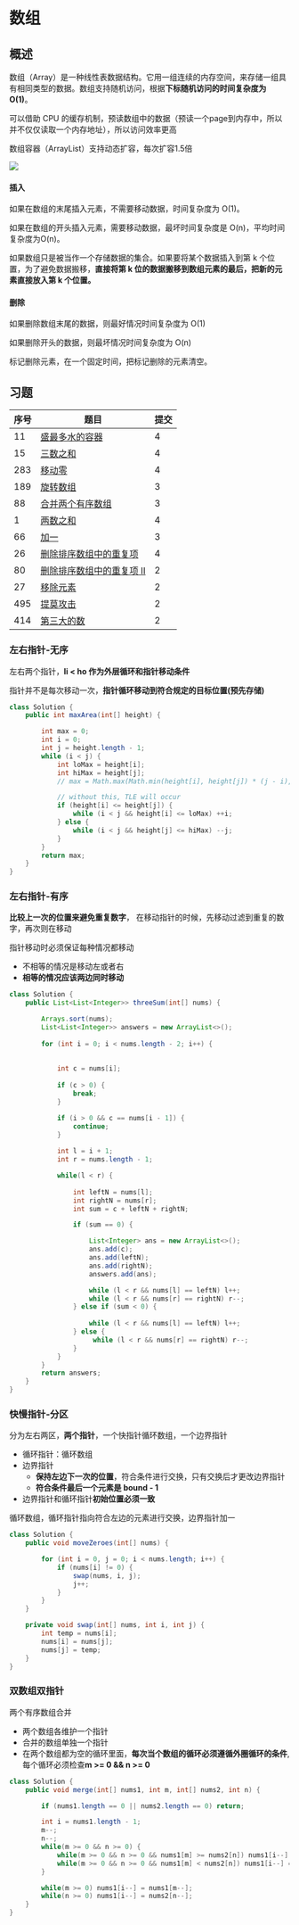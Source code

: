 # 数组



## 概述

数组（Array）是一种线性表数据结构。它用一组连续的内存空间，来存储一组具有相同类型的数据。数组支持随机访问，根据**下标随机访问的时间复杂度为 O(1)**。

可以借助 CPU 的缓存机制，预读数组中的数据（预读一个page到内存中，所以并不仅仅读取一个内存地址），所以访问效率更高

数组容器（ArrayList）支持动态扩容，每次扩容1.5倍

![](../images/leetcode-07.jpg)





#### 插入

如果在数组的末尾插入元素，不需要移动数据，时间复杂度为 O(1)。

如果在数组的开头插入元素，需要移动数据，最坏时间复杂度是 O(n)，平均时间复杂度为O(n)。

如果数组只是被当作一个存储数据的集合。如果要将某个数据插入到第 k 个位置，为了避免数据搬移，**直接将第 k 位的数据搬移到数组元素的最后，把新的元素直接放入第 k 个位置。**



#### 删除

如果删除数组末尾的数据，则最好情况时间复杂度为 O(1)

如果删除开头的数据，则最坏情况时间复杂度为 O(n)

标记删除元素，在一个固定时间，把标记删除的元素清空。




## 习题

| 序号 | 题目                                                         | 提交 |
| ---- | ------------------------------------------------------------ | ---- |
| 11   | [盛最多水的容器](https://leetcode-cn.com/problems/container-with-most-water/) | 4    |
| 15   | [三数之和](https://leetcode-cn.com/problems/3sum/)           | 4    |
| 283  | [移动零](https://leetcode-cn.com/problems/move-zeroes/)      | 4    |
| 189  | [旋转数组](https://leetcode-cn.com/problems/rotate-array/)   | 3    |
| 88   | [合并两个有序数组](https://leetcode-cn.com/problems/merge-sorted-array/) | 3    |
| 1    | [两数之和](https://leetcode-cn.com/problems/two-sum/)        | 4    |
| 66   | [加一](https://leetcode-cn.com/problems/plus-one/)           | 3    |
| 26   | [删除排序数组中的重复项](https://leetcode-cn.com/problems/remove-duplicates-from-sorted-array/) | 4    |
| 80   | [删除排序数组中的重复项 II](https://leetcode-cn.com/problems/remove-duplicates-from-sorted-array-ii/) | 2    |
| 27   | [移除元素](https://leetcode-cn.com/problems/remove-element/) | 2    |
| 495  | [提莫攻击](https://leetcode-cn.com/problems/teemo-attacking/) | 2    |
| 414  | [第三大的数](https://leetcode-cn.com/problems/third-maximum-number/) | 2    |



### 左右指针-无序

左右两个指针，**li < ho 作为外层循环和指针移动条件**

指针并不是每次移动一次，**指针循环移动到符合规定的目标位置(预先存储)**

```java
class Solution {
    public int maxArea(int[] height) {

        int max = 0;
        int i = 0;
        int j = height.length - 1;
        while (i < j) {
            int loMax = height[i];
            int hiMax = height[j];
            // max = Math.max(Math.min(height[i], height[j]) * (j - i), max);

            // without this, TLE will occur
            if (height[i] <= height[j]) {
                while (i < j && height[i] <= loMax) ++i;
            } else {
                while (i < j && height[j] <= hiMax) --j;
            }
        }
        return max;
    }
}
```



### 左右指针-有序

**比较上一次的位置来避免重复数字**， 在移动指针的时候，先移动过滤到重复的数字，再次则在移动

指针移动时必须保证每种情况都移动
- 不相等的情况是移动左或者右
- **相等的情况应该两边同时移动**

```java
class Solution {
    public List<List<Integer>> threeSum(int[] nums) {

        Arrays.sort(nums);
        List<List<Integer>> answers = new ArrayList<>();
        
        for (int i = 0; i < nums.length - 2; i++) {
            
            
            int c = nums[i];
            
            if (c > 0) {
                break;
            }

            if (i > 0 && c == nums[i - 1]) {
                continue;
            }
            
            int l = i + 1;
            int r = nums.length - 1;

            while(l < r) {
                
                int leftN = nums[l];
                int rightN = nums[r];
                int sum = c + leftN + rightN;

                if (sum == 0) {

                    List<Integer> ans = new ArrayList<>();
                    ans.add(c);
                    ans.add(leftN);
                    ans.add(rightN);
                    answers.add(ans);

                    while (l < r && nums[l] == leftN) l++;
                    while (l < r && nums[r] == rightN) r--; 
                } else if (sum < 0) {
                    
                    while (l < r && nums[l] == leftN) l++; 
                } else {
                     while (l < r && nums[r] == rightN) r--; 
                }
            }
        }
        return answers;
    }
}
```



### 快慢指针-分区

分为左右两区，**两个指针**，一个快指针循环数组，一个边界指针
- 循环指针：循环数组
- 边界指针
  - **保持左边下一次的位置**，符合条件进行交换，只有交换后才更改边界指针
  - **符合条件最后一个元素是 bound - 1**
- 边界指针和循环指针**初始位置必须一致**

循环数组，循环指针指向符合左边的元素进行交换，边界指针加一

```java
class Solution {
    public void moveZeroes(int[] nums) {

        for (int i = 0, j = 0; i < nums.length; i++) {
            if (nums[i] != 0) {
                swap(nums, i, j);
                j++;
            }
        }
    }

    private void swap(int[] nums, int i, int j) {
        int temp = nums[i];
        nums[i] = nums[j];
        nums[j] = temp;
    }
}
```



### 双数组双指针

两个有序数组合并

+ 两个数组各维护一个指针
+ 合并的数组单独一个指针
+ 在两个数组都为空的循环里面，**每次当个数组的循环必须遵循外圈循环的条件**, 每个循环必须检查**m >= 0 && n >= 0** 

```JAVA
class Solution {
    public void merge(int[] nums1, int m, int[] nums2, int n) {

        if (nums1.length == 0 || nums2.length == 0) return;

        int i = nums1.length - 1;
        m--;
        n--;
        while(m >= 0 && n >= 0) {
            while(m >= 0 && n >= 0 && nums1[m] >= nums2[n]) nums1[i--] = nums1[m--];
            while(m >= 0 && n >= 0 && nums1[m] < nums2[n]) nums1[i--] = nums2[n--];
        }

        while(m >= 0) nums1[i--] = nums1[m--];
        while(n >= 0) nums1[i--] = nums2[n--];
    }
}
```

